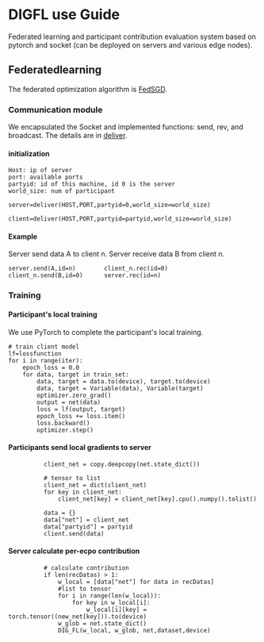#                     **DIGFL use Guide**
Federated learning and participant contribution evaluation system based on pytorch and socket (can be deployed on servers and various edge nodes).
 
 ## Federatedlearning
 
The federated optimization algorithm is [FedSGD](https://arxiv.org/pdf/1602.05629.pdf).
 
 
### Communication module
We encapsulated the Socket and implemented functions: send, rev, and broadcast. The details are in [deliver](https://github.com/qmkakaxi/DIG_FL/blob/master/clusterBeta/models/deliver.py).

#### initialization
  ```
  Host: ip of server
  port: available ports
  partyid: id of this machine, id 0 is the server
  world_size: num of participant
  ```
  ```
 server=deliver(HOST,PORT,partyid=0,world_size=world_size)
  ```
  ```
 client=deliver(HOST,PORT,partyid=partyid,world_size=world_size)
  ```
#### Example
Server send data A to client n. Server receive data B from client n.
  ```
server.send(A,id=n)        client_n.rec(id=0)
client_n.send(B,id=0)      server.rec(id=n)
  ```
### Training
#### Participant's local training
We use PyTorch to complete the participant's local training.
  ```
  # train client model
  lf=lossfunction
  for i in range(iter):
      epoch_loss = 0.0
      for data, target in train_set:
          data, target = data.to(device), target.to(device)
          data, target = Variable(data), Variable(target)
          optimizer.zero_grad()
          output = net(data)
          loss = lf(output, target)
          epoch_loss += loss.item()
          loss.backward()
          optimizer.step()
  ```
#### Participants send local gradients to server
  ```
            client_net = copy.deepcopy(net.state_dict())

            # tensor to list
            client_net = dict(client_net)
            for key in client_net:
                client_net[key] = client_net[key].cpu().numpy().tolist()

            data = {}
            data["net"] = client_net
            data["partyid"] = partyid
            client.send(data)
  ```
#### Server calculate per-ecpo contribution
  ```
            # calculate contribution
            if len(recDatas) > 1:
                w_local = [data["net"] for data in recDatas]
                #list to tensor
                for i in range(len(w_local)):
                    for key in w_local[i]:
                        w_local[i][key] = torch.tensor((new_net[key])).to(device)
                w_glob = net.state_dict()
                DIG_FL(w_local, w_glob, net,dataset,device)
  ```
